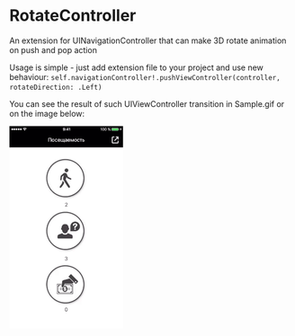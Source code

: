 # RotateController
An extension for UINavigationController that can make 3D rotate animation on push and pop action

Usage is simple - just add extension file to your project and use new behaviour:
`self.navigationController!.pushViewController(controller, rotateDirection: .Left)`

You can see the result of such UIViewController transition in Sample.gif or on the image below:

![alt tag](https://raw.githubusercontent.com/katleta3000/RotateController/master/sample.gif)
